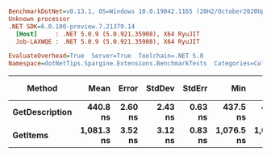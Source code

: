 ``` ini

BenchmarkDotNet=v0.13.1, OS=Windows 10.0.19042.1165 (20H2/October2020Update)
Unknown processor
.NET SDK=6.0.100-preview.7.21379.14
  [Host]     : .NET 5.0.9 (5.0.921.35908), X64 RyuJIT
  Job-LAXWQE : .NET 5.0.9 (5.0.921.35908), X64 RyuJIT

EvaluateOverhead=True  Server=True  Toolchain=.NET 5.0  
Namespace=dotNetTips.Spargine.Extensions.BenchmarkTests  Categories=Collections  

```
|         Method |       Mean |   Error |  StdDev |  StdErr |        Min |         Q1 |     Median |         Q3 |        Max |        Op/s | CI99.9% Margin | Iterations | Kurtosis | MValue | Skewness | Rank | LogicalGroup | Baseline |  Gen 0 | Code Size | Allocated |
|--------------- |-----------:|--------:|--------:|--------:|-----------:|-----------:|-----------:|-----------:|-----------:|------------:|---------------:|-----------:|---------:|-------:|---------:|-----:|------------- |--------- |-------:|----------:|----------:|
| **GetDescription** |   **440.8 ns** | **2.60 ns** | **2.43 ns** | **0.63 ns** |   **437.5 ns** |   **439.1 ns** |   **440.5 ns** |   **442.1 ns** |   **445.7 ns** | **2,268,567.1** |       **2.597 ns** |      **15.00** |    **2.143** |  **2.000** |   **0.4740** |    **1** |            ***** |       **No** | **0.0024** |     **272 B** |      **24 B** |
|       **GetItems** | **1,081.3 ns** | **3.52 ns** | **3.12 ns** | **0.83 ns** | **1,076.5 ns** | **1,079.0 ns** | **1,080.9 ns** | **1,083.8 ns** | **1,085.7 ns** |   **924,845.7** |       **3.520 ns** |      **14.00** |    **1.446** |  **2.000** |  **-0.1311** |    **2** |            ***** |       **No** | **0.0553** |     **425 B** |     **512 B** |
